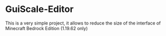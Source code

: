 # GuiScale-Editor
This is a very simple project, it allows to reduce the size of the interface of Minecraft Bedrock Edition (1.19.62 only)
